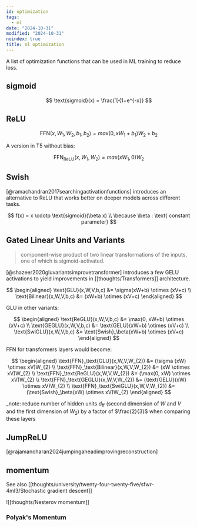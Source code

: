 ```yaml
---
id: optimization
tags:
  - ml
date: "2024-10-31"
modified: "2024-10-31"
noindex: true
title: ml optimization
---
```


A list of optimization functions that can be used in ML training to reduce loss.

## sigmoid

$$
\text{sigmoid}(x) = \frac{1}{1+e^{-x}}
$$

## ReLU

$$
\text{FFN}(x, W_{1}, W_{2}, b_{1}, b_{2}) = max(0, xW_{1}+b_{1})W_{2} + b_{2}
$$

A version in T5 without bias:

$$
\text{FFN}_\text{ReLU}(x,W_{1},W_{2}) = max(xW_{1},0)W_{2}
$$

## Swish

[@ramachandran2017searchingactivationfunctions] introduces an alternative to ReLU that works better on deeper models across different tasks.

$$
f(x) = x \cdotp \text{sigmoid}(\beta x)
\\
\because \beta : \text{ constant parameter}
$$

## Gated Linear Units and Variants

> component-wise product of two linear transformations of the inputs, one of which is sigmoid-activated.

[@shazeer2020gluvariantsimprovetransformer] introduces a few GELU activations to yield improvements in [[thoughts/Transformers]] architecture.

$$
\begin{aligned}
\text{GLU}(x,W,V,b,c) &= \sigma(xW+b) \otimes (xV+c) \\
\text{Bilinear}(x,W,V,b,c) &= (xW+b) \otimes (xV+c)
\end{aligned}
$$

GLU in other variants:

$$
\begin{aligned}
\text{ReGLU}(x,W,V,b,c) &= \max(0, xW+b) \otimes (xV+c) \\
\text{GEGLU}(x,W,V,b,c) &= \text{GELU}(xW+b) \otimes (xV+c) \\
\text{SwiGLU}(x,W,V,b,c) &= \text{Swish}_\beta(xW+b) \otimes (xV+c)
\end{aligned}
$$

FFN for transformers layers would become:

$$
\begin{aligned}
\text{FFN}_\text{GLU}(x,W,V,W_{2}) &= (\sigma (xW) \otimes xV)W_{2} \\
\text{FFN}_\text{Bilinear}(x,W,V,W_{2}) &= (xW \otimes xV)W_{2} \\
\text{FFN}_\text{ReGLU}(x,W,V,W_{2}) &= (\max(0, xW) \otimes xV)W_{2} \\
\text{FFN}_\text{GEGLU}(x,W,V,W_{2}) &= (\text{GELU}(xW) \otimes xV)W_{2} \\
\text{FFN}_\text{SwiGLU}(x,W,V,W_{2}) &= (\text{Swish}_\beta(xW) \otimes xV)W_{2}
\end{aligned}
$$

_note: reduce number of hidden units $d_\text{ff}$ (second dimension of $W$ and $V$ and the first dimension of $W_{2}$) by a factor of $\frac{2}{3}$ when comparing these layers

## JumpReLU

[@rajamanoharan2024jumpingaheadimprovingreconstruction]

## momentum

See also [[thoughts/university/twenty-four-twenty-five/sfwr-4ml3/Stochastic gradient descent]]

![[thoughts/Nesterov momentum]]

### Polyak's Momentum
